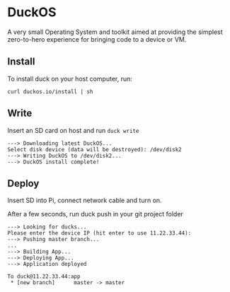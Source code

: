 DuckOS
===================

A very small Operating System and toolkit aimed at providing the simplest zero-to-hero experience for bringing code to a device or VM.

Install
-----

To install duck on your host computer, run:

```curl duckos.io/install | sh```

Write
------------

Insert an SD card on host and run `duck write`

```
---> Downloading latest DuckOS...
Select disk device (data will be destroyed): /dev/disk2
---> Writing DuckOS to /dev/disk2...
---> DuckOS install complete!
```

Deploy
--------
Insert SD into Pi, connect network cable and turn on.

After a few seconds, run duck push in your git project folder
```
---> Looking for ducks...
Please enter the device IP (hit enter to use 11.22.33.44):
---> Pushing master branch...
...
---> Building App...
---> Deploying App...
---> Application deployed

To duck@11.22.33.44:app
 * [new branch]      master -> master
```
